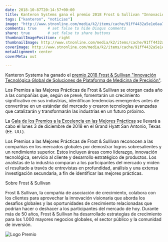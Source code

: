 ```yaml
---
date: 2018-10-87T20:14:57+00:00
title: Kanteron Systems gana el premio 2018 Frost & Sullivan "Innovación Tecnológica Global" de Medicina de Precisión
tags: ["kanteron", "noticias"]
image: "http://www.stnonline.com/media/k2/items/cache/91ff4432a5e1e6aa70d41ec9256abd62_XL.jpg"
comments: true     # set false to hide Disqus comments
share: true        # set false to share buttons
thumbnailImagePosition: right
thumbnailImage: http://www.stnonline.com/media/k2/items/cache/91ff4432a5e1e6aa70d41ec9256abd62_XL.jpg
coverImage: http://www.stnonline.com/media/k2/items/cache/91ff4432a5e1e6aa70d41ec9256abd62_XL.jpg
metaAlignment: center
coverMeta: out

---
```

Kanteron Systems ha ganado el [premio 2018 Frost & Sullivan "Innovación Tecnológica Global de Soluciones de Plataforma de Medicina de Precisión"](http://www.frost.com/sublib/display-report.do?id=9B12-00-5C-00-00).

<!--more-->

Los Premios a las Mejores Prácticas de Frost & Sullivan se otorgan cada año a las compañías que, según se prevé, fomentarán un crecimiento significativo en sus industrias, identifican tendencias emergentes antes de convertirse en un estándar del mercado y crearon tecnologías avanzadas que catalizarán y transformarán las industrias en un futuro próximo.

La [Gala de los Premios a la Excelencia en las Mejores Prácticas](https://ww2.frost.com/event/calendar/2018-excellence-awards-san-antonio/?eID=1823) se llevará a cabo el lunes 3 de diciembre de 2018 en el Grand Hyatt San Antonio, Texas (EE. UU.).

Los Premios a las Mejores Prácticas de Frost & Sullivan reconocen a las compañías en los mercados globales por demostrar logros sobresalientes y un rendimiento superior. Estos incluyen áreas como liderazgo, innovación tecnológica, servicio al cliente y desarrollo estratégico de productos. Los analistas de la industria comparan a los participantes del mercado y miden el resultado a través de entrevistas en profundidad, análisis y una extensa investigación secundaria, a fin de identificar las mejores prácticas.

Sobre Frost & Sullivan

Frost & Sullivan, la compañía de asociación de crecimiento, colabora con los clientes para aprovechar la innovación visionaria que aborda los desafíos globales y las oportunidades de crecimiento relacionadas que podrían hacer o deshacer a los participantes del mercado de hoy. Durante más de 50 años, Frost & Sullivan ha desarrollado estrategias de crecimiento para los 1.000 mayores negocios globales, el sector público y la comunidad de inversión.

![Logo Premio](https://ww2.frost.com/files/6815/3857/6960/Frost.com-banner_4-min.jpg)
